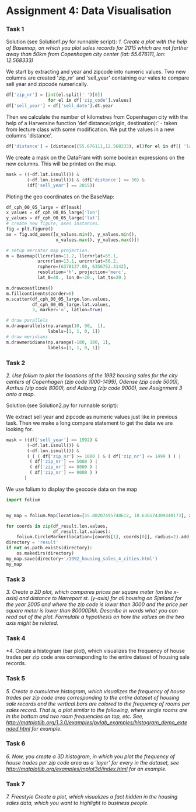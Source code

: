 # Assignment 4: Data Visualisation

### Task 1
Solution (see Solution1.py for runnable script):
*1. Create a plot with the help of Basemap, on which you plot sales records for 2015 which are not farther away than 50km from Copenhagen city center (lat: 55.676111, lon: 12.568333)*

We start by extracting and year and zipcode into numeric values. Two new columns are created 'zip_nr' and 'sell_year' containing our vales to compare sell year and zipcode numerically.


```python
df['zip_nr'] = [int(el.split(' ')[0]) 
                for el in df['zip_code'].values]
df['sell_year'] = df['sell_date'].dt.year
```
Then we calculate the number of kilometres from Copenhagen city with the help of a Harversine function 'def distance(origin, destination):' - taken from lecture class with some modification. We put the values in a new columns 'distance'.
```python
df['distance'] = [distance((55.676111,12.568333), el)for el in df[[ 'lat','lon']].values]
```
We create a mask on the DataFram with some boolean expressions on the new columns. This will be printed on the map.

```python
mask = ((~df.lat.isnull()) & 
        (~df.lon.isnull()) & (df['distance'] <= 50) & 
        (df['sell_year'] == 2015))
```

Ploting the geo coordinates on the BaseMap:

```python
df_cph_00_05_large = df[mask]
x_values = df_cph_00_05_large['lon']
y_values = df_cph_00_05_large['lat']
# create new figure, axes instances.
fig = plt.figure()
ax = fig.add_axes([x_values.min(), y_values.min(), 
                   x_values.max(), y_values.max()])

# setup mercator map projection.
m = Basemap(llcrnrlon=11.2, llcrnrlat=55.1, 
            urcrnrlon=13.1, urcrnrlat=56.2,
            rsphere=(6378137.00, 6356752.3142),
            resolution='h', projection='merc',
            lat_0=40., lon_0=-20., lat_ts=20.)

m.drawcoastlines()
m.fillcontinents(zorder=0)
m.scatter(df_cph_00_05_large.lon.values, 
          df_cph_00_05_large.lat.values, 
          3, marker='o', latlon=True)

# draw parallels
m.drawparallels(np.arange(10, 90,  1), 
                labels=[1, 1, 0, 1])
# draw meridians
m.drawmeridians(np.arange(-180, 180, 1), 
                labels=[1, 1, 0, 1])

```
### Task 2

*2. Use folium to plot the locations of the 1992 housing sales for the city centers of Copenhagen (zip code 1000-1499), Odense (zip code 5000), Aarhus (zip code 8000), and Aalborg (zip code 9000), see Assignment 3 onto a map.*

Solution (see Solution2.py for runnable script):

We extract sell year and zipcode as numeric values just like in previous task. Then we make a long compare statement to get the data we are looking for.

```python
mask = ((df['sell_year'] == 1992) & 
        (~df.lat.isnull()) & 
        (~df.lon.isnull()) & 
        ( ( ( df['zip_nr'] >= 1000 ) & ( df['zip_nr'] <= 1499 ) ) |  
         ( df['zip_nr'] == 5000 ) |  
         ( df['zip_nr'] == 8000 ) | 
         ( df['zip_nr'] == 9000 ) ) 
       )
```
We use folium to display the geocode data on the map
```python
import folium


my_map = folium.Map(location=[55.88207495748612, 10.636574309440173], zoom_start=6)

for coords in zip(df_result.lon.values, 
                  df_result.lat.values):
    folium.CircleMarker(location=[coords[1], coords[0]], radius=2).add_to(my_map)
directory = 'result'
if not os.path.exists(directory):
    os.makedirs(directory)    
my_map.save(directory+'/1992_housing_sales_4_cities.html')
my_map

```


### Task 3

*3. Create a 2D plot, which compares prices per square meter (on the x-axis) and distance to Nørreport st. (y-axis) for all housing on Sjæland for the year 2005 and where the zip code is lower than 3000 and the price per square meter is lower than 80000Dkk. Describe in words what you can read out of the plot. Formulate a hypothesis on how the values on the two axis might be related.*

### Task 4

*4. Create a histogram (bar plot), which visualizes the frequency of house trades per zip code area corresponding to the entire dataset of housing sale records.

### Task 5

*5. Create a cumulatve histogram, which visualizes the frequency of house trades per zip code area corresponding to the entire dataset of housing sale records and the vertical bars are colored to the frequency of rooms per sales record. That is, a plot similar to the following, where single rooms are in the bottom and two room frequencies on top, etc. See, http://matplotlib.org/1.3.0/examples/pylab_examples/histogram_demo_extended.html for example.*

### Task 6

*6. Now, you create a 3D histogram, in which you plot the frequency of house trades per zip code area as a 'layer' for every in the dataset, see http://matplotlib.org/examples/mplot3d/index.html for an example.*

### Task 7

*7. Freestyle Create a plot, which visualizes a fact hidden in the housing sales data, which you want to highlight to business people.*